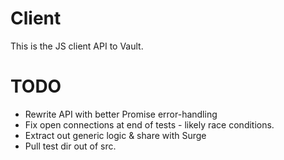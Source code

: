 # Client
This is the JS client API to Vault.

# TODO
* Rewrite API with better Promise error-handling
* Fix open connections at end of tests - likely race conditions.
* Extract out generic logic & share with Surge
* Pull test dir out of src.